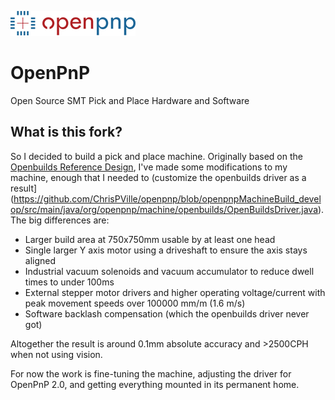![OpenPNP Logo](https://raw.githubusercontent.com/openpnp/openpnp-logo/develop/logo_small.png)

# OpenPnP

Open Source SMT Pick and Place Hardware and Software

## What is this fork?

So I decided to build a pick and place machine.  Originally based on the [Openbuilds Reference Design](https://github.com/openpnp/openpnp-openbuilds/wiki/Build-Instructions), I've made some modifications to my machine, enough that I needed to (customize the openbuilds driver as a result](https://github.com/ChrisPVille/openpnp/blob/openpnpMachineBuild_develop/src/main/java/org/openpnp/machine/openbuilds/OpenBuildsDriver.java).  The big differences are:

* Larger build area at 750x750mm usable by at least one head
* Single larger Y axis motor using a driveshaft to ensure the axis stays aligned
* Industrial vacuum solenoids and vacuum accumulator to reduce dwell times to under 100ms
* External stepper motor drivers and higher operating voltage/current with peak movement speeds over 100000 mm/m (1.6 m/s)
* Software backlash compensation (which the openbuilds driver never got)

Altogether the result is around 0.1mm absolute accuracy and >2500CPH when not using vision.

For now the work is fine-tuning the machine, adjusting the driver for OpenPnP 2.0, and getting everything mounted in its permanent home.

